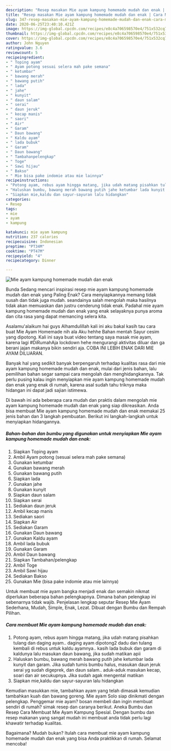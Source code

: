 ```yaml
---
description: "Resep masakan Mie ayam kampung homemade mudah dan enak | Cara Membuat Mie ayam kampung homemade mudah dan enak Yang Lezat"
title: "Resep masakan Mie ayam kampung homemade mudah dan enak | Cara Membuat Mie ayam kampung homemade mudah dan enak Yang Lezat"
slug: 347-resep-masakan-mie-ayam-kampung-homemade-mudah-dan-enak-cara-membuat-mie-ayam-kampung-homemade-mudah-dan-enak-yang-lezat
date: 2020-06-25T23:40:10.421Z
image: https://img-global.cpcdn.com/recipes/e8c4a706598570e4/751x532cq70/mie-ayam-kampung-homemade-mudah-dan-enak-foto-resep-utama.jpg
thumbnail: https://img-global.cpcdn.com/recipes/e8c4a706598570e4/751x532cq70/mie-ayam-kampung-homemade-mudah-dan-enak-foto-resep-utama.jpg
cover: https://img-global.cpcdn.com/recipes/e8c4a706598570e4/751x532cq70/mie-ayam-kampung-homemade-mudah-dan-enak-foto-resep-utama.jpg
author: John Nguyen
ratingvalue: 3.6
reviewcount: 5
recipeingredient:
- " Toping ayam"
- " Ayam potong sesuai selera mah pake semana"
- " ketumbar"
- " bawang merah"
- " bawang putih"
- " lada"
- " jahe"
- " kunyit"
- " daun salam"
- " serai"
- " daun jeruk"
- " kecap manis"
- " saori"
- " Air"
- " Garam"
- " Daun bawang"
- " Kaldu ayam"
- " lada bubuk"
- " Garam"
- " Daun bawang"
- " Tambahanpelengkap"
- " Toge"
- " Sawi hijau"
- " Bakso"
- " Mie bisa pake indomie atau mie lainnya"
recipeinstructions:
- "Potong ayam, rebus ayam hingga matang, jika udah matang pisahkan tulang dan daging ayam.. daging ayam dipotong2 dadu dan tulang kembali di rebus untuk kaldu ayamnya.. kasih lada bubuk dan garam di kaldunya lalu masukan daun bawang, jika sudah matikan apii"
- "Haluskan bumbu, bawang merah bawang putih jahe ketumbar lada kunyit dan garam. Jika sudah tumis bumbu halus, masukan daun jeruk serai yg sudah digeprek, dan daun salam.. aduk-aduk masukan kecap, soari dan air secukupnya. Jika sudah agak mengental matikan"
- "Siapkan mie,kaldu dan sayur-sayuran lalu hidangkan"
categories:
- Resep
tags:
- mie
- ayam
- kampung

katakunci: mie ayam kampung 
nutrition: 237 calories
recipecuisine: Indonesian
preptime: "PT34M"
cooktime: "PT47M"
recipeyield: "4"
recipecategory: Dinner

---
```



![Mie ayam kampung homemade mudah dan enak](https://img-global.cpcdn.com/recipes/e8c4a706598570e4/751x532cq70/mie-ayam-kampung-homemade-mudah-dan-enak-foto-resep-utama.jpg)

Bunda Sedang mencari inspirasi resep mie ayam kampung homemade mudah dan enak yang Paling Enak? Cara menyiapkannya memang tidak susah dan tidak juga mudah. seandainya salah mengolah maka hasilnya tidak akan memuaskan dan justru cenderung tidak enak. Padahal mie ayam kampung homemade mudah dan enak yang enak selayaknya punya aroma dan cita rasa yang dapat memancing selera kita.

Asalamu&#39;alaikum hai guys Alhamdulillah kali ini aku bakal kasih tau cara buat Mie Ayam Homemade nih ala Aku hehhe Bahan mentah Sayur cesim yang dipotong. Kali ini saya buat video tentang saya masak mie ayam, karena lagi #DiRumahAja lockdown hehe mengurangi aktivitas diluar dan ga berani jajan makanya bikin sendiri aja. COBA INI LEBIH ENAK DARI MIE AYAM DILUARAN.

Banyak hal yang sedikit banyak berpengaruh terhadap kualitas rasa dari mie ayam kampung homemade mudah dan enak, mulai dari jenis bahan, lalu pemilihan bahan segar sampai cara mengolah dan menghidangkannya. Tak perlu pusing kalau ingin menyiapkan mie ayam kampung homemade mudah dan enak yang enak di rumah, karena asal sudah tahu triknya maka hidangan ini dapat jadi sajian istimewa.


Di bawah ini ada beberapa cara mudah dan praktis dalam mengolah mie ayam kampung homemade mudah dan enak yang siap dikreasikan. Anda bisa membuat Mie ayam kampung homemade mudah dan enak memakai 25 jenis bahan dan 3 langkah pembuatan. Berikut ini langkah-langkah untuk menyiapkan hidangannya.

<!--inarticleads1-->

##### Bahan-bahan dan bumbu yang digunakan untuk menyiapkan Mie ayam kampung homemade mudah dan enak:

1. Siapkan  Toping ayam
1. Ambil  Ayam potong (sesuai selera mah pake semana)
1. Gunakan  ketumbar
1. Gunakan  bawang merah
1. Gunakan  bawang putih
1. Siapkan  lada
1. Gunakan  jahe
1. Gunakan  kunyit
1. Siapkan  daun salam
1. Siapkan  serai
1. Sediakan  daun jeruk
1. Ambil  kecap manis
1. Sediakan  saori
1. Siapkan  Air
1. Sediakan  Garam
1. Gunakan  Daun bawang
1. Gunakan  Kaldu ayam
1. Ambil  lada bubuk
1. Gunakan  Garam
1. Ambil  Daun bawang
1. Siapkan  Tambahan/pelengkap
1. Ambil  Toge
1. Ambil  Sawi hijau
1. Sediakan  Bakso
1. Gunakan  Mie (bisa pake indomie atau mie lainnya)


Untuk membuat mie ayam bangka menjadi enak dan semakin nikmat diperlukan beberapa bahan pelengkapnya. Dimana bahan pelengkap ini sebenarnya tidak wajib. Penjelasan lengkap seputar Resep Mie Ayam Sederhana, Mudah, Simple, Enak, Lezat. Dibuat dengan Bumbu dan Rempah Pilihan. 

<!--inarticleads2-->

##### Cara membuat Mie ayam kampung homemade mudah dan enak:

1. Potong ayam, rebus ayam hingga matang, jika udah matang pisahkan tulang dan daging ayam.. daging ayam dipotong2 dadu dan tulang kembali di rebus untuk kaldu ayamnya.. kasih lada bubuk dan garam di kaldunya lalu masukan daun bawang, jika sudah matikan apii
1. Haluskan bumbu, bawang merah bawang putih jahe ketumbar lada kunyit dan garam. Jika sudah tumis bumbu halus, masukan daun jeruk serai yg sudah digeprek, dan daun salam.. aduk-aduk masukan kecap, soari dan air secukupnya. Jika sudah agak mengental matikan
1. Siapkan mie,kaldu dan sayur-sayuran lalu hidangkan


Kemudian masukkan mie, tambahkan ayam yang telah dimasak kemudian tambahkan kuah dan bawang goreng. Mie ayam Solo siap dinikmati dengan pelengkap. Penggemar mie ayam? bosan membeli dan ingin membuat sendiri di rumah? simak resep dan caranya berikut. Aneka Bumbu dan Resep Cara Membuat Mie Ayam Kampung Spesial. Dengan bumbu dan resep makanan yang sangat mudah ini membuat anda tidak perlu lagi khawatir terhadap kualitas. 

Bagaimana? Mudah bukan? Itulah cara membuat mie ayam kampung homemade mudah dan enak yang bisa Anda praktikkan di rumah. Selamat mencoba!
